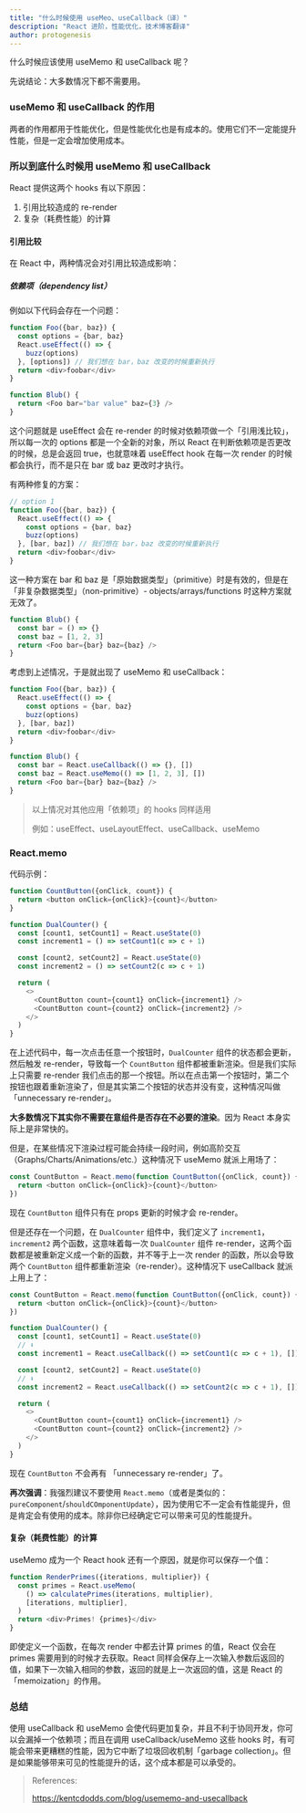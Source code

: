 ```yaml
---
title: "什么时候使用 useMeo、useCallback（译）"
description: "React 进阶，性能优化，技术博客翻译"
author: protogenesis
---
```


什么时候应该使用 useMemo 和 useCallback 呢？

先说结论：大多数情况下都不需要用。

### useMemo 和 useCallback 的作用

两者的作用都用于性能优化，但是性能优化也是有成本的。使用它们不一定能提升性能，但是一定会增加使用成本。

### 所以到底什么时候用 useMemo 和 useCallback

React 提供这两个 hooks 有以下原因：

1. 引用比较造成的 re-render
2. 复杂（耗费性能）的计算



#### 引用比较

在 React 中，两种情况会对引用比较造成影响：

##### 依赖项（dependency list）

例如以下代码会存在一个问题：

```js
function Foo({bar, baz}) {
  const options = {bar, baz}
  React.useEffect(() => {
    buzz(options)
  }, [options]) // 我们想在 bar，baz 改变的时候重新执行
  return <div>foobar</div>
}

function Blub() {
  return <Foo bar="bar value" baz={3} />
}
```

这个问题就是 useEffect 会在 re-render 的时候对依赖项做一个「引用浅比较」，所以每一次的 options 都是一个全新的对象，所以 React 在判断依赖项是否更改的时候，总是会返回 true，也就意味着 useEffect hook 在每一次 render 的时候都会执行，而不是只在 bar 或 baz 更改时才执行。

有两种修复的方案：

```js
// option 1
function Foo({bar, baz}) {
  React.useEffect(() => {
    const options = {bar, baz}
    buzz(options)
  }, [bar, baz]) // 我们想在 bar，baz 改变的时候重新执行
  return <div>foobar</div>
}
```

这一种方案在 bar 和 baz 是「原始数据类型」（primitive）时是有效的，但是在「非复杂数据类型」（non-primitive）- objects/arrays/functions 时这种方案就无效了。

```js
function Blub() {
  const bar = () => {}
  const baz = [1, 2, 3]
  return <Foo bar={bar} baz={baz} />
}
```



考虑到上述情况，于是就出现了 useMemo 和 useCallback：

```js
function Foo({bar, baz}) {
  React.useEffect(() => {
    const options = {bar, baz}
    buzz(options)
  }, [bar, baz])
  return <div>foobar</div>
}

function Blub() {
  const bar = React.useCallback(() => {}, [])
  const baz = React.useMemo(() => [1, 2, 3], [])
  return <Foo bar={bar} baz={baz} />
}
```

> 以上情况对其他应用「依赖项」的 hooks 同样适用
>
> 例如：useEffect、useLayoutEffect、useCallback、useMemo

### React.memo

代码示例：

```js
function CountButton({onClick, count}) {
  return <button onClick={onClick}>{count}</button>
}

function DualCounter() {
  const [count1, setCount1] = React.useState(0)
  const increment1 = () => setCount1(c => c + 1)

  const [count2, setCount2] = React.useState(0)
  const increment2 = () => setCount2(c => c + 1)

  return (
    <>
      <CountButton count={count1} onClick={increment1} />
      <CountButton count={count2} onClick={increment2} />
    </>
  )
}
```

在上述代码中，每一次点击任意一个按钮时，```DualCounter``` 组件的状态都会更新，然后触发 re-render，导致每一个 ```CountButton``` 组件都被重新渲染。但是我们实际上只需要 re-render 我们点击的那一个按钮。所以在点击第一个按钮时，第二个按钮也跟着重新渲染了，但是其实第二个按钮的状态并没有变，这种情况叫做 「unnecessary re-render」。

**大多数情况下其实你不需要在意组件是否存在不必要的渲染**。因为 React 本身实际上是非常快的。

但是，在某些情况下渲染过程可能会持续一段时间，例如高阶交互（Graphs/Charts/Animations/etc.）这种情况下 useMemo 就派上用场了：

```js
const CountButton = React.memo(function CountButton({onClick, count}) {
  return <button onClick={onClick}>{count}</button>
})
```

现在 ```CountButton``` 组件只有在 props 更新的时候才会 re-render。

但是还存在一个问题，在 ```DualCounter``` 组件中，我们定义了 ```increment1```，```increment2``` 两个函数，这意味着每一次 ```DualCounter``` 组件 re-render，这两个函数都是被重新定义成一个新的函数，并不等于上一次 render 的函数，所以会导致 两个 ```CountButton``` 组件都重新渲染（re-render）。这种情况下 useCallback 就派上用上了：

```js
const CountButton = React.memo(function CountButton({onClick, count}) {
  return <button onClick={onClick}>{count}</button>
})

function DualCounter() {
  const [count1, setCount1] = React.useState(0)
  // ⬇️
  const increment1 = React.useCallback(() => setCount1(c => c + 1), [])

  const [count2, setCount2] = React.useState(0)
  // ⬇️
  const increment2 = React.useCallback(() => setCount2(c => c + 1), [])

  return (
    <>
      <CountButton count={count1} onClick={increment1} />
      <CountButton count={count2} onClick={increment2} />
    </>
  )
}
```

现在 ```CountButton``` 不会再有 「unnecessary re-render」了。

**再次强调**：我强烈建议不要使用 ```React.memo```（或者是类似的：```pureComponent```/```shouldCOmponentUpdate```），因为使用它不一定会有性能提升，但是肯定会有使用的成本。除非你已经确定它可以带来可见的性能提升。

#### 复杂（耗费性能）的计算

useMemo 成为一个 React hook 还有一个原因，就是你可以保存一个值：

```js
function RenderPrimes({iterations, multiplier}) {
  const primes = React.useMemo(
    () => calculatePrimes(iterations, multiplier),
    [iterations, multiplier],
  )
  return <div>Primes! {primes}</div>
}
```

即使定义一个函数，在每次 render 中都去计算 primes 的值，React 仅会在 primes 需要用到的时候才去获取。React 同样会保存上一次输入参数后返回的值，如果下一次输入相同的参数，返回的就是上一次返回的值，这是 React 的「memoization」的作用。

### 总结

使用 useCallback 和 useMemo 会使代码更加复杂，并且不利于协同开发，你可以会漏掉一个依赖项；而且在调用 useCallback/useMemo 这些 hooks 时，有可能会带来更糟糕的性能，因为它中断了垃圾回收机制「garbage collection」。但是如果能够带来可见的性能提升的话，这个成本都是可以承受的。

> References:
>
> https://kentcdodds.com/blog/usememo-and-usecallback





